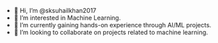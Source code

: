 - 👋 Hi, I’m @sksuhailkhan2017
- 👀 I’m interested in Machine Learning.
- 🌱 I’m currently gaining hands-on experience through AI/ML projects.
- 💞️ I’m looking to collaborate on projects related to machine learning.


<!---
sksuhailkhan2017/sksuhailkhan2017 is a ✨ special ✨ repository because its `README.md` (this file) appears on your GitHub profile.
You can click the Preview link to take a look at your changes.
--->
